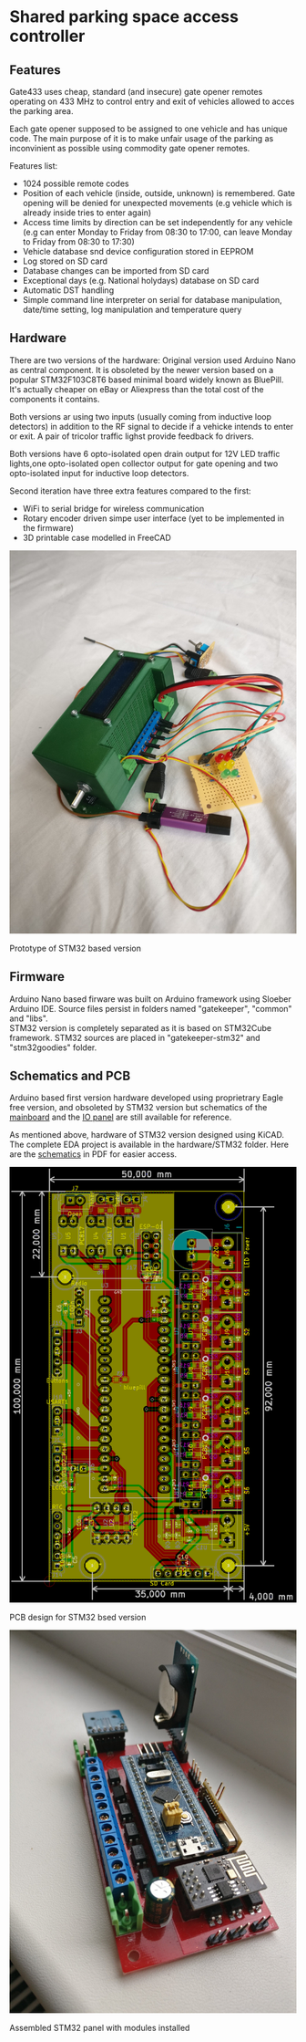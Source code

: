 # Shared parking space access controller

## Features

Gate433 uses cheap, standard (and insecure) gate opener remotes operating on 433 MHz to control entry and exit of vehicles allowed to acces the parking area.

Each gate opener supposed to be assigned to one vehicle and has unique code. The main purpose of it is to make unfair usage of the parking as inconvinient as possible using commodity gate opener remotes.

Features list:

* 1024 possible remote codes
* Position of each vehicle (inside, outside, unknown) is remembered. Gate opening will be denied for unexpected movements (e.g vehicle which is already inside tries to enter again)
* Access time limits by direction can be set independently for any vehicle (e.g can enter Monday to Friday from 08:30 to 17:00, can leave Monday to Friday from 08:30 to 17:30)
* Vehicle database snd device configuration stored in EEPROM
* Log stored on SD card
* Database changes can be imported from SD card
* Exceptional days (e.g. National holydays) database on SD card
* Automatic DST handling
* Simple command line interpreter on serial for database manipulation, date/time setting, log manipulation and temperature query

## Hardware

There are two versions of the hardware: Original version used Arduino Nano as central component. It is obsoleted by the newer version based on a popular STM32F103C8T6 based minimal board widely known as BluePill. It's actually cheaper on eBay or Aliexpress than the total cost of the components it contains.

Both versions ar using two inputs (usually coming from inductive loop detectors) in addition to the RF signal to decide if a vehicke intends to enter or exit. A pair of tricolor traffic lighst provide feedback fo drivers.

Both versions have 6 opto-isolated open drain output for 12V LED traffic lights,one opto-isolated open collector output for gate opening and two opto-isolated input for inductive loop detectors.

Second iteration have three extra features compared to the first:

* WiFi to serial bridge for wireless communication
* Rotary encoder driven simpe user interface (yet to be implemented in the firmware)
* 3D printable case modelled in FreeCAD

![V2](docs/bluepill_test.jpg)

Prototype of STM32 based version

## Firmware

Arduino Nano based firware was built on Arduino framework using Sloeber Arduino IDE. Source files persist in folders named "gatekeeper", "common" and "libs".  
STM32 version is completely separated as it is based on STM32Cube framework. STM32 sources are placed in "gatekeeper-stm32" and "stm32goodies" folder.

## Schematics and PCB

Arduino based first version hardware developed using proprietrary Eagle free version, and obsoleted by STM32 version but schematics of the [mainboard](docs/V1_mainboard.pdf) and the [IO panel](docs/V1_extio.pdf) are still available for reference.

As mentioned above, hardware of STM32 version designed using KiCAD. The complete EDA project is available in the hardware/STM32 folder. Here are the [schematics](docs/bluepill.pdf) in PDF for easier access.

![bluepill_kicad](docs/bluepill_kicad.png)

PCB design for STM32 bsed version

![bluepill_complete](docs/bluepill_complete.jpg)

Assembled STM32 panel with modules installed